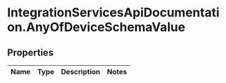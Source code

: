 # IntegrationServicesApiDocumentation.AnyOfDeviceSchemaValue

## Properties
Name | Type | Description | Notes
------------ | ------------- | ------------- | -------------
